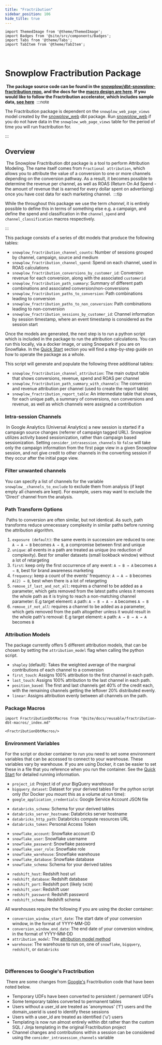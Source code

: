 ```yaml
---
title: "Fractribution"
sidebar_position: 106
hide_title: true
---
```


```mdx-code-block
import ThemedImage from '@theme/ThemedImage';
import Badges from '@site/src/components/Badges';
import Tabs from '@theme/Tabs';
import TabItem from '@theme/TabItem';
```

<Badges badgeType="dbt-package Release" pkg="fractribution"></Badges> ​<Badges badgeType="Docker Pulls" repo="snowplow/fractribution"></Badges>


# Snowplow Fractribution Package
​
**The package source code can be found in the [snowplow/dbt-snowplow-fractribution repo](https://github.com/snowplow/dbt-snowplow-fractribution), and the docs for the [macro design are here](https://snowplow.github.io/dbt-snowplow-fractribution/#/overview/snowplow_fractribution). If you would like to follow the Fractribution accelerator, which includes sample data, [see here](https://docs.snowplow.io/accelerators/snowplow-fractribution/)**
​
:::note

The Fractribution package is dependent on the `snowplow_web_page_views` model created by the [snowplow_web](/docs/modeling-your-data/modeling-your-data-with-dbt/dbt-models/dbt-web-data-model/index.md) dbt package. Run [snowplow_web](https://github.com/snowplow/dbt-snowplow-web) if you do not have data in the `snowplow_web_page_views` table for the period of time you will run fractribution for.

:::

## Overview
​
The Snowplow Fractribution dbt package is a tool to perform Attribution Modeling. The name itself comes from `Fractional attribution`, which allows you to attribute the value of a conversion to one or more channels depending on the conversion pathway. As a result, it becomes possible to determine the revenue per channel, as well as ROAS (Return On Ad Spend - the amount of revenue that is earned for every dollar spent on advertising) once you have cost data for each marketing channel.
​
:::tip

While the throughout this package we use the term _channel_, it is entirely possible to define this in terms of something else e.g. a campaign, and define the spend and classification in the `channel_spend` and `channel_classification` macros respectively.

:::

This package consists of a series of dbt models that produce the following tables:

- `snowplow_fractribution_channel_counts`: Number of sessions grouped by channel, campaign, source and medium
- `snowplow_fractribution_channel_spend`: Spend on each channel, used in ROAS calculations
- `snowplow_fractribution_conversions_by_customer_id`: Conversion revenue for each conversion, along with the associated `customerid`
- `snowplow_fractribution_path_summary`: Summary of different path combinations and associated conversion/non-conversions
- `snowplow_fractribution_paths_to_conversion`: Path combinations leading to conversion
- `snowplow_fractribution_paths_to_non_conversion`: Path combinations leading to non-conversion
- `snowplow_fractribution_sessions_by_customer_id`: Channel information by session timestamp, where an event timestamp is considered as the session start


Once the models are generated, the next step is to run a python script which is included in the package to run the attribution calculations. You can run this locally, via a docker image, or using Snowpark if you are on Snowflake. In the [Quick Start](/docs/modeling-your-data/modeling-your-data-with-dbt/dbt-quickstart/index.md) section you will find a step-by-step guide on how to operate the package as a whole.

This script will generate and populate the following three additional tables:

- `snowplow_fractribution_channel_attribution`: The main output table that shows conversions, revenue, spend and ROAS per channel
- `snowplow_fractribution_path_summary_with_channels`: The conversion and revenue attribution per channel (used to create the report table)
- `snowplow_fractribution_report_table`: An intermediate table that shows, for each unique path, a summary of conversions, non conversions and revenue, as well as which channels were assigned a contribution
​
### Intra-session Channels
​
In Google Analytics (Universal Analytics) a new session is started if a campaign source changes (referrer of campaign tagged URL). Snowplow utilizes activity based sessionization, rather than campaign based sessionization. Setting `consider_intrasession_channels` to `false` will take only the campaign information from the first page view in a given Snowplow session, and not give credit to other channels in the converting session if they occur after the initial page view.

### Filter unwanted channels
You can specify a list of channels for the variable `snowplow__channels_to_exclude` to exclude them from analysis (if kept empty all channels are kept). For example, users may want to exclude the 'Direct' channel from the analysis.
​
 ### Path Transform Options
​
 Paths to conversion are often similar, but not identical. As such, path transforms reduce unnecessary complexity in similar paths before running the attribution algorithm.
​
 1. `exposure (default)`: the same events in succession are reduced to one: `A → A → B` becomes `A → B`, a compromise between first and unique
 2. `unique`: all events in a path are treated as unique (no reduction of complexity). Best for smaller datasets (small lookback window) without a lot of retargeting
 3. `first`: keep only the first occurrence of any event: `A → B → A` becomes `A → B`, best for brand awareness marketing
 4. `frequency`: keep a count of the events’ frequency: `A → A → B` becomes `A(2) → B`, best when there is a lot of retargeting
 5. `remove_if_last_and_not_all`: requires a channel to be added as a parameter, which gets removed from the latest paths unless it removes the whole path as it is trying to reach a non-matching channel parameter: E.g target element: `A` path: `A → B → A → A` becomes `A → B`
 6. `remove_if_not_all`: requires a channel to be added as a parameter, which gets removed from the path altogether unless it would result in the whole path's removal: E.g target element: `A` path: `A → B → A → A` becomes `B`
​
### Attribution Models

The package currently offers 5 different attribution models, that can be chosen by setting the `attribution_model` flag when calling the python script.

- `shapley` (default): Takes the weighted average of the marginal contributions of each channel to a conversion
- `first_touch`: Assigns 100% attribution to the first channel in each path.
- `last_touch`: Assigns 100% attribution to the last channel in each path.
- `position_based`: The first and last channels get 40% of the credit each, with the remaining channels getting the leftover 20% distributed evenly.
- `linear`: Assigns attribution evenly between all channels on the path.
​
<p align="center">
<ThemedImage
alt='Data processing model for the normalize package'
sources={{
  light: require('./images/attribution_models_light.png').default,
  dark: require('./images/attribution_models_dark.png').default
}}
/>
</p>

### Package Macros

```mdx-code-block
import FractributionDbtMacros from "@site/docs/reusable/fractribution-dbt-macros/_index.md"

<FractributionDbtMacros/>
```

### Environment Variables
For the script or docker container to run you need to set some environment variables that can be accessed to connect to your warehouse. These variables vary by warehouse. If you are using Docker, it can be easier to set these in a file that you reference when you run the container. See the [Quick Start](/docs/modeling-your-data/modeling-your-data-with-dbt/dbt-quickstart/index.md) for detailed running information.

<Tabs groupId="warehouse" queryString>
<TabItem value="bigquery" label="BigQuery" default>

- `project_id`: Project id of your BigQuery warehouse
- `bigquery_dataset`: Dataset for your derived tables
For the python script only (for Docker you mount this as a volume at run time):
- `google_application_credentials`: Google Service Account JSON file

</TabItem>
<TabItem value="databricks" label="Databricks">

- `databricks_schema`: Schema for your derived tables
- `databricks_server_hostname`: Databricks server hostname
- `databricks_http_path`: Databricks compute resources URL
- `databricks_token`: Personal Access Token

</TabItem>
<TabItem value="snowflake" label="Snowflake">

- `snowflake_account`: Snowflake account ID
- `snowflake_user`: Snowflake username
- `snowflake_password`: Snowflake password
- `snowflake_user_role`: Snowflake role
- `snowflake_warehouse`: Snowflake warehouse
- `snowflake_database`: Snowflake database
- `snowflake_schema`: Schema for your derived tables

</TabItem>
<TabItem value="redshift" label="Redshift">

- `redshift_host`: Redshift host url
- `redshift_database`: Redshift database
- `redshift_port`: Redshift port (likely `5439`) 
- `redshift_user`: Redshift user
- `redshift_password`: Redshift password
- `redshift_schema`: Redshift schema

</TabItem>
</Tabs>

All warehouses require the following if you are using the docker container:

- `conversion_window_start_date`: The start date of your conversion window, in the format of YYYY-MM-DD
- `conversion_window_end_date`: The end date of your conversion window, in the format of YYYY-MM-DD
- `attribution_model`: The [attribution model method](#attribution-models)
- `warehouse`: The warehouse to run on, one of `snowflake`, `bigquery`, `redshift`, or `databricks`

​
### Differences to Google's Fractribution
​
There are some changes from [Google's](https://github.com/google/fractribution) Fractribution code that have been noted below.
​
- Temporary UDFs have been converted to persistent / permanent UDFs
- Some temporary tables converted to permanent tables
- Users without a user_id are treated as 'anonymous' ('f') users and the domain_userid is used to identify these sessions
- Users with a user_id are treated as identified ('u') users
- Templating is now run almost entirely within dbt rather than the custom SQL / Jinja templating in the original Fractribution project
- Channel changes and contributions within a session can be considered using the `consider_intrasession_channels` variable
